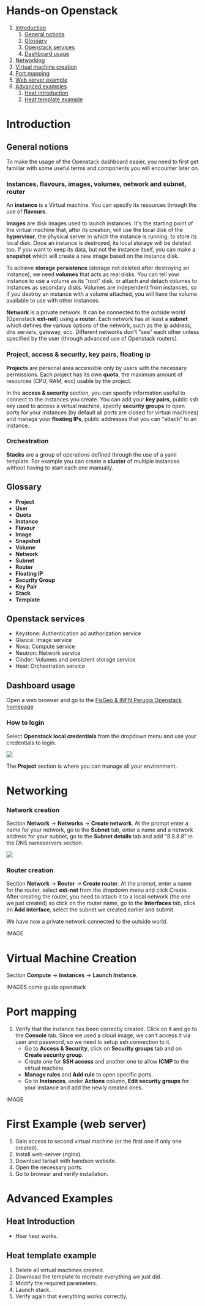 # Hands-on Openstack

1. [Introduction](#introduction)
    1. [General notions](#general-notion)
    2. [Glossary](#glossary)
    3. [Openstack services](#services)
    4. [Dashboard usage](#dashboard)
2. [Networking](#networking)
3. [Virtual machine creation](#vm-creation)
4. [Port mapping](#port-mapping)
5. [Web server example](#web-server)
6. [Advanced examples](#advanced)
    1. [Heat introduction](#heat-introduction)
    2. [Heat template example](#heat-template)

Introduction<a name="introduction"></a>
=========

General notions<a name="general-notion"></a>
---------

To make the usage of the Openstack dashboard easier, you need to first get familiar with some useful terms and components you will encounter later on.

### Instances, flavours, images, volumes, network and subnet, router

An **instance** is a Virtual machine. You can specify its resources through the use of **flavours**.

**Images** are disk images used to launch instances. It's the starting point of the virtual machine that, after its creation, will use the local disk of the **hypervisor**, the physical server in which the instance is running, to store its local disk. Once an instance is destroyed, its local storage will be deleted too. If you want to keep its data, but not the instance itself, you can make a **snapshot** which will create a new image based on the instance disk.

To achieve **storage persistence** (storage not deleted after destroying an instance), we need **volumes** that acts as real disks. You can tell your instance to use a volume as its "root" disk, or attach and detach volumes to instances as secondary disks. Volumes are independent from instances, so if you destroy an instance with a volume attached, you will have the volume available to use with other instances.

**Network** is a private network. It can be connected to the outside world (Openstack **ext-net**) using a **router**. Each network has at least a **subnet** which defines the various options of the network, such as the ip address, dns servers, gateway, ecc. Different networks don't "see" each other unless specified by the user (through advanced use of Openstack routers).

### Project, access & security, key pairs, floating ip

**Projects** are personal area accessible only by users with the necessary permissions. Each project has its own **quota**, the maximum amount of resources (CPU, RAM, ecc) usable by the project.

In the **access & security** section, you can specify information useful to connect to the instances you create. You can add your **key pairs**, public ssh key used to access a virtual machine, specify **security groups** to open ports for your instances (by default all ports are closed for virtual machines) and manage your **floating IPs**, public addresses that you can "attach" to an instance.

### Orchestration

**Stacks** are a group of operations defined through the use of a yaml template. For example you can create a **cluster** of multiple instances without having to start each one manually.

Glossary<a name="glossary"></a>
---------

* **Project**
* **User**
* **Quota**
* **Instance**
* **Flavour**
* **Image**
* **Snapshot**
* **Volume**
* **Network**
* **Subnet**
* **Router**
* **Floating IP**
* **Security Group**
* **Key Pair**
* **Stack**
* **Template**

Openstack services<a name="services"></a>
---------

* Keystone: Authentication ad authorization service
* Glance: Image service
* Nova: Compute service
* Neutron: Network service
* Cinder: Volumes and persistent storage service
* Heat: Orchestration service

Dashboard usage<a name="dashboard"></a>
---------

Open a web browser and go to the [FisGeo & INFN Perugia Openstack homepage](http://openstack.fisica.unipg.it/)

### How to login
Select **Openstack local credentials** from the dropdown menu and use your credentials to login.

![](https://raw.githubusercontent.com/Cloud-PG/Handson-Openstack/master/img/Openstack_login.png)

The **Project** section is where you can manage all your environment.



Networking<a name="networking"></a>
=========

### Network creation

Section **Network** -> **Networks** -> **Create network**. At the prompt enter a name for your network, go to the **Subnet** tab, enter a name and a network address for your subnet, go to the **Subnet details** tab and add "8.8.8.8" in the DNS nameservers section.

![](https://raw.githubusercontent.com/Cloud-PG/Handson-Openstack/master/img/Network_creation.png)

### Router creation

Section **Network** -> **Router** -> **Create router**. At the prompt, enter a name for the router, select **ext-net** from the dropdown menu and click Create. After creating the router, you need to attach it to a local network (the one we just created) so click on the router name, go to the **Interfaces** tab, click on **Add interface**, select the subnet we created earlier and submit.

We have now a private network connected to the outside world.

IMAGE

Virtual Machine Creation<a name="vm-creation"></a>
=========

Section **Compute** -> **Instances** -> **Launch Instance**.

IMAGES come guida openstack

Port mapping<a name="port-mapping"></a>
=========

1. Verify that the instance has been correctly created. Click on it and go to the **Console** tab. Since we used a cloud image, we can't access it via user and password, so we need to setup ssh connection to it.
    * Go to **Access & Security**, click on **Security groups** tab and on **Create security group**.
    * Create one for **SSH access** and another one to allow **ICMP** to the virtual machine.
    * **Manage rules** and **Add rule** to open specific ports.
    * Go to **Instances**, under **Actions** column, **Edit security groups** for your instance and add the newly created ones.

  IMAGE

First Example (web server)<a name="web-server"></a>
=========

1. Gain access to second virtual machine (or the first one if only one created).
2. Install web-server (nginx).
3. Download tarball with handson website.
4. Open the necessary ports.
5. Go to browser and verify installation.

Advanced Examples<a name="advanced"></a>
=========

Heat Introduction<a name="heat-introduction"></a>
---------

* How heat works.

Heat template example<a name="heat-template"></a>
---------

1. Delete all virtual machines created.
2. Download the template to recreate everything we just did.
3. Modify the required parameters.
4. Launch stack.
5. Verify again that everything works correctly.
